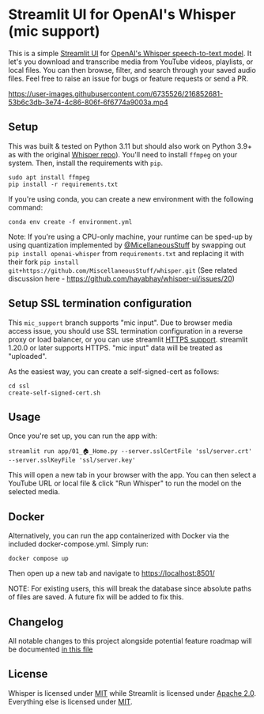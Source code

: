 # Streamlit UI for OpenAI's Whisper (mic support)

This is a simple [Streamlit UI](https://streamlit.io/) for [OpenAI's Whisper speech-to-text model](https://openai.com/blog/whisper/).
It let's you download and transcribe media from YouTube videos, playlists, or local files.
You can then browse, filter, and search through your saved audio files.
Feel free to raise an issue for bugs or feature requests or send a PR.

https://user-images.githubusercontent.com/6735526/216852681-53b6c3db-3e74-4c86-806f-6f6774a9003a.mp4

## Setup

This was built & tested on Python 3.11 but should also work on Python 3.9+ as with the original [Whisper repo](https://github.com/openai/whisper)).
You'll need to install `ffmpeg` on your system. Then, install the requirements with `pip`.

```
sudo apt install ffmpeg
pip install -r requirements.txt
```

If you're using conda, you can create a new environment with the following command:

```
conda env create -f environment.yml
```

Note: If you're using a CPU-only machine, your runtime can be sped-up by using quantization implemented by [@MicellaneousStuff](https://github.com/MiscellaneousStuff) by swapping out `pip install openai-whisper` from `requirements.txt` and replacing it with their fork `pip install git+https://github.com/MiscellaneousStuff/whisper.git` (See related discussion here - https://github.com/hayabhay/whisper-ui/issues/20)

## Setup SSL termination configuration

This `mic_support` branch supports "mic input". Due to browser media access issue, you should use SSL termination configuration in a reverse proxy or load balancer, or you can use streamlit [HTTPS support](https://docs.streamlit.io/library/advanced-features/https-support). streamlit 1.20.0 or later supports HTTPS. "mic input" data will be treated as "uploaded".

As the easiest way, you can create a self-signed-cert as follows:

```
cd ssl
create-self-signed-cert.sh
```

## Usage

Once you're set up, you can run the app with:

```
streamlit run app/01_🏠_Home.py --server.sslCertFile 'ssl/server.crt'  --server.sslKeyFile 'ssl/server.key'
```

This will open a new tab in your browser with the app. You can then select a YouTube URL or local file & click "Run Whisper" to run the model on the selected media.

## Docker

Alternatively, you can run the app containerized with Docker via the included docker-compose.yml. Simply run:

```
docker compose up
```

Then open up a new tab and navigate to [https://localhost:8501/](https://localhost:8501/)

NOTE: For existing users, this will break the database since absolute paths of files are saved. A future fix will be added to fix this.

## Changelog

All notable changes to this project alongside potential feature roadmap will be documented [in this file](CHANGELOG.md)

## License

Whisper is licensed under [MIT](https://github.com/openai/whisper/blob/main/LICENSE) while Streamlit is licensed under [Apache 2.0](https://github.com/streamlit/streamlit/blob/develop/LICENSE).
Everything else is licensed under [MIT](https://github.com/hayabhay/whisper-ui/blob/main/LICENSE).

